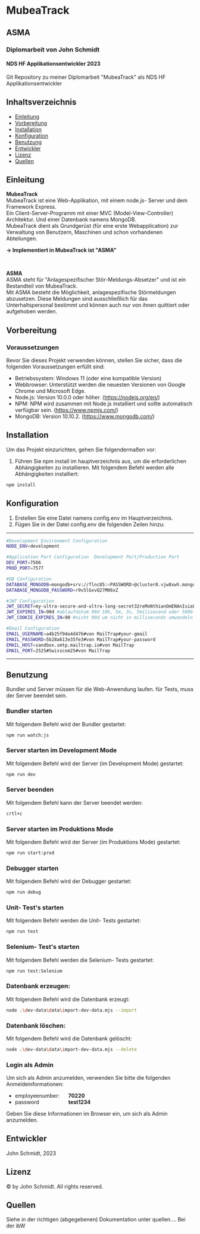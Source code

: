 # MubeaTrack
## ASMA
### Diplomarbeit von John Schmidt
#### NDS HF Applikationsentwickler 2023

Git Repository zu meiner Diplomarbeit "MubeaTrack" als NDS HF Applikationsentwickler



## Inhaltsverzeichnis
- [Einleitung](#einleitung)
- [Vorbereitung](#vorbereitung)
- [Installation](#installation)
- [Konfiguration](#konfiguration)
- [Benutzung](#benutzung)
- [Entwickler](#entwickler)
- [Lizenz](#lizenz)
- [Quellen](#quellen)



## Einleitung
**MubeaTrack**    
MubeaTrack ist eine Web-Applikation, mit einem node.js- Server und dem Framework Express.  
Ein Client-Server-Programm mit einer MVC (Model-View-Controller) Architektur. Und einer Datenbank namens MongoDB.  
MubeaTrack dient als Grundgerüst (für eine erste Webapplication) zur Verwaltung von Benutzern, Maschinen und schon vorhandenen Abteilungen.

**→ Implementiert in MubeaTrack ist "ASMA"**

&nbsp;



**ASMA**    
ASMA steht für "Anlagespezifischer Stör-Meldungs-Absetzer" und ist ein Bestandteil von MubeaTrack.  
Mit ASMA besteht die Möglichkeit, anlagespezifische Störmeldungen abzusetzen. Diese Meldungen sind ausschließlich für das Unterhaltspersonal bestimmt und können auch nur von ihnen quittiert oder aufgehoben werden.




## Vorbereitung  
### Voraussetzungen
Bevor Sie dieses Projekt verwenden können, stellen Sie sicher, dass die folgenden Voraussetzungen erfüllt sind:

- Betriebssystem: Windows 11 (oder eine kompatible Version)
- Webbrowser: Unterstützt werden die neuesten Versionen von Google Chrome und Microsoft Edge.
- Node.js: Version 10.0.0 oder höher. (https://nodejs.org/en/)
- NPM: NPM wird zusammen mit Node.js installiert und sollte automatisch verfügbar sein. (https://www.npmjs.com/)
- MongoDB: Version 10.10.2. (https://www.mongodb.com/)


## Installation
Um das Projekt einzurichten, gehen Sie folgendermaßen vor:
1. Führen Sie npm install im hauptverzeichnis aus, um die erforderlichen Abhängigkeiten zu installieren.
Mit folgendem Befehl werden alle Abhängigkeiten installiert:
```bash
npm install
```

## Konfiguration
1. Erstellen Sie eine Datei namens config.env im Hauptverzeichnis.
2. Fügen Sie in der Datei config.env die folgenden Zeilen hinzu:



--------------------------------------------------  
```bash
#Development Environment Configuration  
NODE_ENV=development

#Application Port Configuration  Development Port/Production Port  
DEV_PORT=7566    
PROD_PORT=7577  

#DB Configuration  
DATABASE_MONGODB=mongodb+srv://flnc85:<PASSWORD>@cluster0.vjw8xwh.mongodb.net/MubeaTrack?retryWrites=true&w=majority  
DATABASE_MONGODB_PASSWORD=r9v5lGxvQ27M06xZ  

#JWT Configuration  
JWT_SECRET=my-ultra-secure-and-ultra-long-secret32reMoNthianOmENAnIsiaLEGUIRPREnCT32  
JWT_EXPIRES_IN=90d #ablaufdatum 90d 10h, 5m, 3s, 5milisecond oder 5000 for 5s  
JWT_COOKIE_EXPIRES_IN=90 #nicht 90d um nicht in milliseconds umwandeln zu müssen  

#Email Configuration  
EMAIL_USERNAME=a4b25f94e4d47b#von MailTrap#your-gmail  
EMAIL_PASSWORD=5b28a613e35fe3#von MailTrap#your-password  
EMAIL_HOST=sandbox.smtp.mailtrap.io#von MailTrap  
EMAIL_PORT=2525#Swisscom25#von MailTrap  
```
-------------------------------------------------- 

## Benutzung
Bundler und Server müssen für die Web-Anwendung laufen. 
für Tests, muss der Server beendet sein.

### Bundler starten
Mit folgendem Befehl wird der Bundler gestartet:
```bash
npm run watch:js
```

### Server starten im Development Mode
Mit folgendem Befehl wird der Server (im Development Mode) gestartet:
```bash
npm run dev
```

### Server beenden
Mit folgendem Befehl kann der Server beendet werden:
```bash
crtl+c
```

### Server starten im Produktions Mode
Mit folgendem Befehl wird der Server (im Produktions Mode) gestartet:
```bash
npm run start:prod
```

### Debugger starten
Mit folgendem Befehl wird der Debugger gestartet:
```bash
npm run debug
```

### Unit- Test's starten
Mit folgendem Befehl werden die Unit- Tests gestartet:
```bash
npm run test
```

### Selenium- Test's starten
Mit folgendem Befehl werden die Selenium- Tests gestartet:
```bash
npm run test:Selenium
```

### Datenbank erzeugen:
Mit folgendem Befehl wird die Datenbank erzeugt:
```bash
node .\dev-data\data\import-dev-data.mjs --import
```

### Datenbank löschen:
Mit folgendem Befehl wird die Datenbank gelöscht:
```bash
node .\dev-data\data\import-dev-data.mjs --delete
```

### Login als Admin

Um sich als Admin anzumelden, verwenden Sie bitte die folgenden Anmeldeinformationen:

- employeenumber:&nbsp;&nbsp;&nbsp;&nbsp;&nbsp;&nbsp;**70220**
- password&nbsp;&nbsp;&nbsp;&nbsp;&nbsp;&nbsp;&nbsp;&nbsp;&nbsp;&nbsp;&nbsp;&nbsp;&nbsp;&nbsp;&nbsp;&nbsp;&nbsp;&nbsp;&nbsp;&nbsp;**test1234**

Geben Sie diese Informationen im Browser ein, um sich als Admin anzumelden.

## Entwickler
John Schmidt, 2023


## Lizenz
&copy; by John Schmidt. All rights reserved.


## Quellen
Siehe in der richtigen (abgegebenen) Dokumentation unter quellen…. Bei der ibW